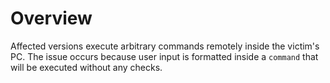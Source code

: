 # Overview
Affected versions execute arbitrary commands remotely inside the victim's PC. The issue occurs because user input is formatted inside a `command` that will be executed without any checks.